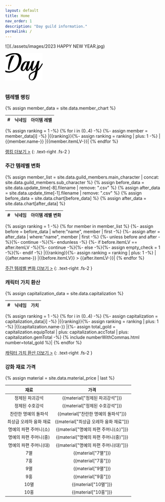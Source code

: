 ```yaml
---
layout: default
title: Home
nav_order: 1
description: "Day guild information."
permalink: /
---
```


<div class="index-wrapper" markdown="1">
![](./assets/images/2023 HAPPY NEW YEAR.jpg)


![](./assets/images/Day_logo.png)
</div>

<div markdown="1" style="overflow: auto;">
<div class="index-left" markdown="1">

### 템레벨 랭킹
{% assign member_data = site.data.member_chart %}

| # | 닉네임 | 아이템 레벨 |
|:-:|:-|:-|
{% assign ranking = 1 -%}
{% for i in (0..4) -%}
{%- assign member = member_data[i] -%}
|{{ranking}}{%- assign ranking = ranking | plus: 1 -%}
|{{member.name-}}
|{{member.itemLV-}}|
{% endfor %}


<a href="{{ '/docs/ranking/' | relative_url }}" class="more">랭킹 더보기 ></a>
{: .text-right .fs-2 }


### 주간 템레벨 변화
{% assign member_list = site.data.guild_members.main_character | concat: site.data.guild_members.sub_character %}
{% assign before_data = site.data.update_time[-8].filename | remove: ".csv" %}
{% assign after_data = site.data.update_time[-1].filename | remove: ".csv" %}
{% assign before_data = site.data.chart[before_data] %}
{% assign after_data = site.data.chart[after_data] %}

| # | 닉네임 | 아이템 레벨 변화 |
|:-:|:-|:-:|
{% assign ranking = 1 -%}
{% for member in member_list %}
  {%- assign before = before_data | where:"name", member | first -%}
  {%- assign after = after_data | where:"name", member | first -%}
  {%- unless before and after -%}{%- continue -%}{%- endunless -%}
  {%- if before.itemLV == after.itemLV -%}{%- continue -%}{%- else -%}{%- assign empty_check = 1 -%}{%- endif -%}
  |{{ranking}}{%- assign ranking = ranking | plus: 1 -%}
  |{{after.name-}}
  |{{before.itemLV}} > {{after.itemLV-}}|
{% endfor %}


<a href="{{ '/docs/chart/weekly_chart/' | relative_url }}" class="more">주간 템레벨 변화 더보기 ></a>
{: .text-right .fs-2 }


### 캐릭터 가치 환산
{% assign capitalization_data = site.data.capitalization %}

| # | 닉네임 | 가치 |
|:-:|:-|:-:|
{% assign ranking = 1 -%}
{% for i in (0..4) -%}
{%- assign capitalization = capitalization_data[i] -%}
|{{ranking}}{%- assign ranking = ranking | plus: 1 -%}
|{{capitalization.name-}}
|{%- assign total_gold = capitalization.equipTotal | plus: capitalization.accTotal | plus: capitalization.gemTotal -%}
{% include numberWithCommas.html number=total_gold %}|
{% endfor %}


<a href="{{ '/docs/capitalization/' | relative_url }}" class="more">캐릭터 가치 환산 더보기 ></a>
{: .text-right .fs-2 }

</div>


<div class="index-right" markdown="1">

### 강화 재료 가격
{% assign material = site.data.material_price | last %}

| 재료 | 가격 |
|:-:|:-:|
|정제된 파괴강석|{{material["정제된 파괴강석"]}}|
|정제된 수호강석|{{material["정제된 수호강석"]}}|
|찬란한 명예의 돌파석|{{material["찬란한 명예의 돌파석"]}}|
|최상급 오레하 융화 재료|{{material["최상급 오레하 융화 재료"]}}|
|명예의 파편 주머니(소)|{{material["명예의 파편 주머니(소)"]}}|
|명예의 파편 주머니(중)|{{material["명예의 파편 주머니(중)"]}}|
|명예의 파편 주머니(대)|{{material["명예의 파편 주머니(대)"]}}|
|7멸|{{material["7멸"]}}|
|7홍|{{material["7홍"]}}|
|9멸|{{material["9멸"]}}|
|9홍|{{material["9홍"]}}|
|10멸|{{material["10멸"]}}|
|10홍|{{material["10홍"]}}|


</div>


</div>


